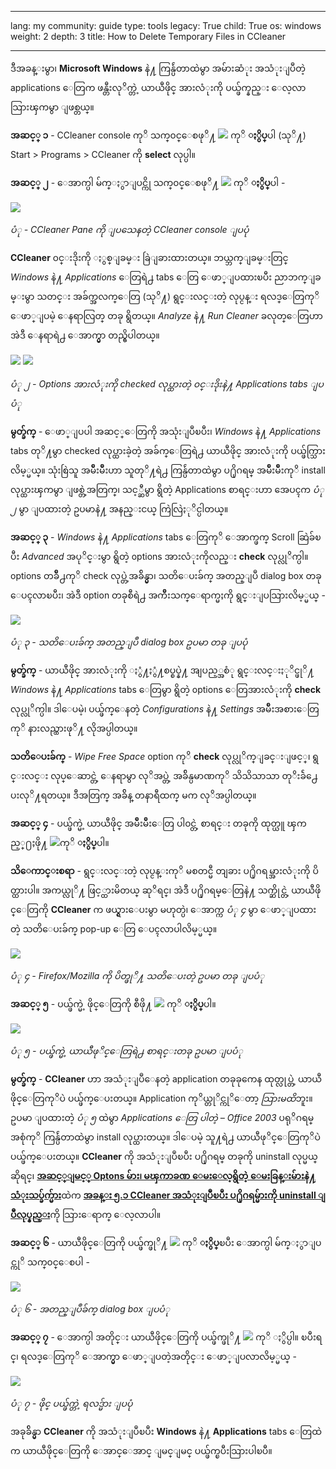 

---

lang: my
community: guide
type: tools
legacy: True
child: True
os: windows
weight: 2
depth: 3
title: How to Delete Temporary Files in CCleaner

---

ဒီအခန္းမွာ၊ **Microsoft Windows** နဲ႔ ကြန္ပ်ဴတာထဲမွာ အမ်ားဆံုး အသံုးျပဳတဲ့ applications ေတြက ဖန္တီးလုိက္တဲ့ ယာယီဖိုင္ အားလံုးကို ပယ္ဖ်က္နည္း ေလ့လာသြားၾကမွာ ျဖစ္တယ္။

**အဆင့္ ၁** - CCleaner console ကုိ သက္၀င္ေစဖုိ႔ ![](/sbox/screen/ccleaner-my/20.png) ကုိ **ႏွိပ္**ပါ (သုိ႔) Start > Programs > CCleaner ကို **select** လုပ္ပါ။

**အဆင့္ ၂** - ေအာက္ပါ မ်က္ႏွာျပင္ကို သက္၀င္ေစဖုိ႔ ![](/sbox/screen/ccleaner-my/30.png) ကုိ **ႏွိပ္**ပါ -

![](/sbox/screen/ccleaner-my/31.png)

*ပံု - CCleaner Pane ကို ျပသေနတဲ့ CCleaner console ျပပုံ*

**CCleaner** ၀င္းဒိုးကို ႏွစ္ျခမ္း ခြဲျခားထားတယ္။ ဘယ္ဘက္ျခမ္းတြင္ *Windows* နဲ႔ *Applications* ေတြရဲ႕ tabs ေတြ ေဖာ္ျပထားၿပီး ညာဘက္ျခမ္းမွာ သတင္း အခ်က္အလက္ေတြ (သုိ႔) ရွင္းလင္းတဲ့ လုပ္ငန္း ရလဒ္ေတြကုိ ေဖာ္ျပမဲ့ ေနရာလြတ္ တခု ရွိတယ္။ *Analyze* နဲ႔ *Run Cleaner* ခလုတ္ေတြဟာ အဲဒီ ေနရာရဲ႕ ေအာက္မွာ တည္ရွိပါတယ္။

![](/sbox/screen/ccleaner-my/32.png)  ![](/sbox/screen/ccleaner-my/40.png)

*ပံု ၂ - Options အားလံုးကို checked လုပ္ထားတဲ့ ၀င္းဒိုးနဲ႔ Applications tabs ျပပံု*

**မွတ္ခ်က္** - ေဖာ္ျပပါ အဆင့္ေတြကို အသုံးျပဳၿပီး၊ *Windows* နဲ႔ *Applications* tabs တုိ႔မွာ checked လုပ္ထားခဲ့တဲ့ အခ်က္ေတြရဲ႕ ယာယီဖိုင္ အားလံုးကို ပယ္ဖ်က္သြားလိမ့္မယ္။ သုံးစြဲသူ အမ်ိဳးမ်ိဳးဟာ သူတုိ႔ရဲ႕ ကြန္ပ်ဴတာထဲမွာ ပ႐ိုဂရမ္ အမ်ိဳးမ်ဳိးကုိ install လုပ္ထားၾကမွာ ျဖစ္တဲ့အတြက္၊ သင့္ဆီမွာ ရွိတဲ့ Applications စာရင္းဟာ အေပၚက *ပံု ၂*  မွာ ျပထားတဲ့ ဥပမာနဲ႔ အနည္းငယ္ ကြဲလြဲႏုိင္ပါတယ္။

**အဆင့္ ၃** - *Windows* နဲ႔ *Applications* tabs ေတြကုိ ေအာက္ဖက္ Scroll ဆြဲခ်ၿပီး *Advanced* အပုိင္းမွာ ရွိတဲ့ options အားလံုးကိုလည္း **check** လုပ္လုိက္ပါ။ options တခ်ိဳ႕ကုိ check လုပ္တဲ့အခ်ိန္မွာ၊ သတိေပးခ်က္ အတည္ျပဳ dialog box တခု ေပၚလာၿပီး၊ အဲဒီ option တခုစီရဲ႕ အက်ိဳးသက္ေရာက္မႈကို ရွင္းျပသြားလိမ့္မယ္ -

![](/sbox/screen/ccleaner-my/44.png)

*ပံု ၃ - သတိေပးခ်က္ အတည္ျပဳ dialog box ဥပမာ တခု ျပပုံ*

**မွတ္ခ်က္** - ယာယီဖိုင္ အားလံုးကို ႏွံ႔ႏွံ႔စပ္စပ္နဲ႔ အျပည့္အစံု ရွင္းလင္းႏုိင္ဖုိ႔ *Windows* နဲ႔ *Applications* tabs ေတြမွာ ရွိတဲ့ options ေတြအားလံုးကို **check** လုပ္လုိက္ပါ။ ဒါေပမဲ့၊ ပယ္ဖ်က္ေနတဲ့ *Configurations* နဲ႔ *Settings* အမ်ိဳးအစားေတြကုိ နားလည္ထားဖုိ႔ လိုအပ္ပါတယ္။

**သတိေပးခ်က္** - *Wipe Free Space* option ကုိ **check** လုပ္လုိက္ျခင္းျဖင့္၊ ရွင္းလင္း လုပ္ေဆာင္တဲ့ ေနရာမွာ လုိအပ္တဲ့ အခ်ိန္ပမာဏကုိ သိသိသာသာ တုိးခ်ဲ႕ေပးလုိ႔ရတယ္။ ဒီအတြက္ အခ်ိန္ တနာရီထက္ မက လုိအပ္ပါတယ္။

**အဆင့္ ၄** - ပယ္ဖ်က္မဲ့ ယာယီဖိုင္ အမ်ိဳးမ်ိဳးေတြ ပါ၀င္တဲ့ စာရင္း တခုကို ထုတ္ယူ ၾကည့္႐ႈဖို႔ ![](/sbox/screen/ccleaner-my/33.png)ကုိ **ႏွိပ္**ပါ။

**သိေကာင္းစရာ** - ရွင္းလင္းတဲ့ လုပ္ငန္းကုိ မစတင္မီ တျခား ပ႐ိုဂရမ္အားလံုးကို ပိတ္ထားပါ။ အကယ္လုိ႔ ဖြင့္ထားမိတယ္ ဆုိရင္၊ အဲဒီ ပ႐ိုဂရမ္ေတြနဲ႔ သက္ဆိုင္တဲ့ ယာယီဖိုင္ေတြကို **CCleaner** က ဖယ္ရွားေပးမွာ မဟုတ္ပဲ၊ ေအာက္က *ပံု ၄* မွာ ေဖာ္ျပထားတဲ့ သတိေပးခ်က္ pop-up ေတြ ေပၚလာပါလိမ့္မယ္။

![](/sbox/screen/ccleaner-my/34.png)

*ပံု ၄ - Firefox/Mozilla ကို ပိတ္ဖုိ႔ သတိေပးတဲ့ ဥပမာ တခု ျပပံု*

**အဆင့္ ၅** - ပယ္ဖ်က္မဲ့ ဖိုင္ေတြကို စီဖို႔ ![](/sbox/screen/ccleaner-my/35.png) ကုိ **ႏွိပ္**ပါ။

![](/sbox/screen/ccleaner-my/36.png)

*ပံု ၅ - ပယ္ဖ်က္မဲ့ ယာယီဖုိင္ေတြရဲ႕ စာရင္းတခု ဥပမာ ျပပံု*

**မွတ္ခ်က္** - **CCleaner** ဟာ  အသံုးျပဳေနတဲ့ application တခုခုကေန ထုတ္လုပ္တဲ့ ယာယီဖိုင္ေတြကုိပဲ ပယ္ဖ်က္ေပးတယ္။ Application ကုိယ္တုိင္ကုိေတာ့ *သြားမထိ*ဘူး။ ဥပမာ ျပထားတဲ့ *ပံု ၅* ထဲမွာ *Applications ေတြ ပါတဲ့ – Office 2003* ပရုိဂရမ္ အစုံကုိ ကြန္ပ်ဴတာထဲမွာ install လုပ္ထားတယ္။ ဒါေပမဲ့ သူ႔ရဲ႕ ယာယီဖုိင္ေတြကုိပဲ ပယ္ဖ်က္ေပးတယ္။ **CCleaner** ကို အသံုးျပဳၿပီး ပ႐ိုဂရမ္ တခုကို uninstall လုပ္မယ္ ဆိုရင္၊ [**အဆင့္ျမင့္ Optons မ်ား၊ မၾကာခဏ ေမးေလ့ရွိတဲ့ ေမးခြန္းမ်ားနဲ႔ သံုးသပ္ခ်က္မ်ား**](/my/ccleaner_faq)ထဲက [**အခန္း ၅.၁ CCleaner အသံုးျပဳၿပီး ပ႐ိုဂရမ္မ်ားကို uninstall ျပဳလုပ္နည္း**](/my/ccleaner_faq#5.1)ကို သြားေရာက္ ေလ့လာပါ။

**အဆင့္ ၆** - ယာယီဖိုင္ေတြကို ပယ္ဖ်က္ဖုိ႔ ![](/sbox/screen/ccleaner-my/37.png) ကုိ **ႏွိပ္**ၿပီး ေအာက္ပါ မ်က္ႏွာျပင္ကုိ သက္၀င္ေစပါ -

![](/sbox/screen/ccleaner-my/38.png)

*ပံု ၆ - အတည္ျပဳခ်က္ dialog box ျပပံု*

**အဆင့္ ၇** - ေအာက္ပါ အတိုင္း ယာယီဖိုင္ေတြကို ပယ္ဖ်က္ဖုိ႔ ![](/sbox/screen/ccleaner-my/35.png) ကုိ ႏွိပ္ပါ။ ၿပီးရင္၊ ရလဒ္ေတြကုိ ေအာက္မွာ ေဖာ္ျပတဲ့အတိုင္း ေဖာ္ျပလာလိမ့္မယ္ -

![](/sbox/screen/ccleaner-my/39.png)

*ပံု ၇ - ဖိုင္ ပယ္ဖ်က္တဲ့ ရလဒ္မ်ား ျပပုံ*

အခုခ်ိန္မွာ **CCleaner** ကို အသံုးျပဳၿပီး **Windows** နဲ႔ **Applications** tabs ေတြထဲက ယာယီဖိုင္ေတြကို ေအာင္ေအာင္ ျမင္ျမင္ ပယ္ဖ်က္ၿပီးသြားပါၿပီ။


